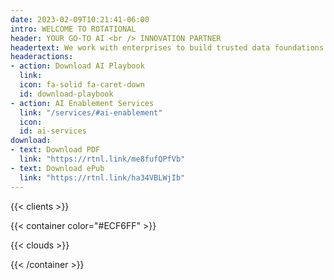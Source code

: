 ```yaml
---
date: 2023-02-09T10:21:41-06:00
intro: WELCOME TO ROTATIONAL
header: YOUR GO-TO AI <br /> INNOVATION PARTNER
headertext: We work with enterprises to build trusted data foundations and AI solutions for sustainable business impact.
headeractions:
- action: Download AI Playbook
  link:
  icon: fa-solid fa-caret-down
  id: download-playbook
- action: AI Enablement Services
  link: "/services/#ai-enablement"
  icon:
  id: ai-services
download:
- text: Download PDF
  link: "https://rtnl.link/me8fufQPfVb"
- text: Download ePub
  link: "https://rtnl.link/ha34VBLWjIb"
---
```


<!-- Edit and add clients in data/en/clients.yml -->
{{< clients >}}

<!-- On the Cloud section -->
{{< container color="#ECF6FF" >}}

<!-- Data for cloud partners can be found at data/en/cloud.yml -->
{{< clouds >}}

{{< /container >}}



<!-- NOTE: Recent Rotations is part of the template and is added after the content -->